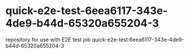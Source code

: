 # quick-e2e-test-6eea6117-343e-4de9-b44d-65320a655204-3
repository for use with E2E test job quick-e2e-test:6eea6117-343e-4de9-b44d-65320a655204-3

